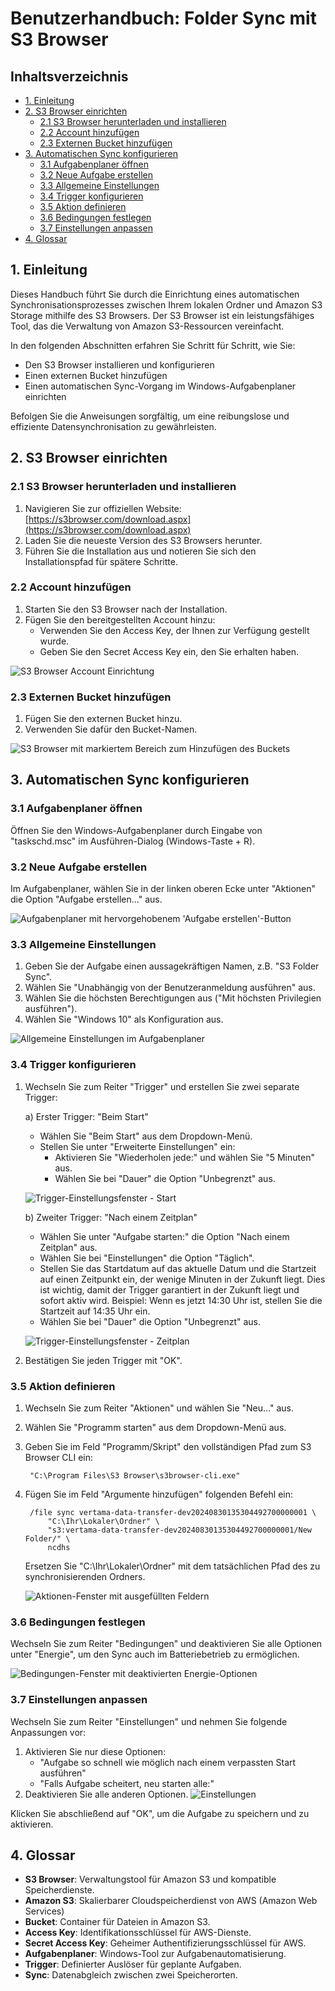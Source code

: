 # Benutzerhandbuch: Folder Sync mit S3 Browser

## Inhaltsverzeichnis

- [1. Einleitung](#1-einleitung)
- [2. S3 Browser einrichten](#2-s3-browser-einrichten)
    - [2.1 S3 Browser herunterladen und installieren](#21-s3-browser-herunterladen-und-installieren)
    - [2.2 Account hinzufügen](#22-account-hinzufugen)
    - [2.3 Externen Bucket hinzufügen](#23-externen-bucket-hinzufugen)
- [3. Automatischen Sync konfigurieren](#3-automatischen-sync-konfigurieren)
    - [3.1 Aufgabenplaner öffnen](#31-aufgabenplaner-offnen)
    - [3.2 Neue Aufgabe erstellen](#32-neue-aufgabe-erstellen)
    - [3.3 Allgemeine Einstellungen](#33-allgemeine-einstellungen)
    - [3.4 Trigger konfigurieren](#34-trigger-konfigurieren)
    - [3.5 Aktion definieren](#35-aktion-definieren)
    - [3.6 Bedingungen festlegen](#36-bedingungen-festlegen)
    - [3.7 Einstellungen anpassen](#37-einstellungen-anpassen)
- [4. Glossar](#4-glossar)

## 1. Einleitung

Dieses Handbuch führt Sie durch die Einrichtung eines automatischen Synchronisationsprozesses zwischen Ihrem lokalen Ordner und Amazon S3 Storage mithilfe des S3 Browsers. Der S3 Browser ist ein leistungsfähiges Tool, das die Verwaltung von Amazon S3-Ressourcen vereinfacht.

In den folgenden Abschnitten erfahren Sie Schritt für Schritt, wie Sie:

- Den S3 Browser installieren und konfigurieren
- Einen externen Bucket hinzufügen
- Einen automatischen Sync-Vorgang im Windows-Aufgabenplaner einrichten

Befolgen Sie die Anweisungen sorgfältig, um eine reibungslose und effiziente Datensynchronisation zu gewährleisten.

## 2. S3 Browser einrichten

### 2.1 S3 Browser herunterladen und installieren

1. Navigieren Sie zur offiziellen Website: [https://s3browser.com/download.aspx](https://s3browser.com/download.aspx)
1. Laden Sie die neueste Version des S3 Browsers herunter.
1. Führen Sie die Installation aus und notieren Sie sich den Installationspfad für spätere Schritte.

### 2.2 Account hinzufügen

1. Starten Sie den S3 Browser nach der Installation.
1. Fügen Sie den bereitgestellten Account hinzu:
    - Verwenden Sie den Access Key, der Ihnen zur Verfügung gestellt wurde.
    - Geben Sie den Secret Access Key ein, den Sie erhalten haben.

![S3 Browser Account Einrichtung](folder-sync-handbuch/S3_Account.png)

### 2.3 Externen Bucket hinzufügen

1. Fügen Sie den externen Bucket hinzu.
1. Verwenden Sie dafür den Bucket-Namen.

![S3 Browser mit markiertem Bereich zum Hinzufügen des Buckets](folder-sync-handbuch/External_Bucket.png)

## 3. Automatischen Sync konfigurieren

### 3.1 Aufgabenplaner öffnen

Öffnen Sie den Windows-Aufgabenplaner durch Eingabe von "taskschd.msc" im Ausführen-Dialog (Windows-Taste + R).

### 3.2 Neue Aufgabe erstellen

Im Aufgabenplaner, wählen Sie in der linken oberen Ecke unter "Aktionen" die Option "Aufgabe erstellen..." aus.

![Aufgabenplaner mit hervorgehobenem 'Aufgabe erstellen'-Button](folder-sync-handbuch/Aufgabenplaner_Aufgabe_Erstellen.png)

### 3.3 Allgemeine Einstellungen

1. Geben Sie der Aufgabe einen aussagekräftigen Namen, z.B. "S3 Folder Sync".
1. Wählen Sie "Unabhängig von der Benutzeranmeldung ausführen" aus.
1. Wählen Sie die höchsten Berechtigungen aus ("Mit höchsten Privilegien ausführen").
1. Wählen Sie "Windows 10" als Konfiguration aus.

![Allgemeine Einstellungen im Aufgabenplaner](folder-sync-handbuch/Aufgabenplaner_Allgemein.png)

### 3.4 Trigger konfigurieren

1. Wechseln Sie zum Reiter "Trigger" und erstellen Sie zwei separate Trigger:

    a) Erster Trigger: "Beim Start"

    - Wählen Sie "Beim Start" aus dem Dropdown-Menü.
    - Stellen Sie unter "Erweiterte Einstellungen" ein:
        - Aktivieren Sie "Wiederholen jede:" und wählen Sie "5 Minuten" aus.
        - Wählen Sie bei "Dauer" die Option "Unbegrenzt" aus.

    ![Trigger-Einstellungsfenster - Start](folder-sync-handbuch/Aufgabenplaner_Trigger_Start.png)

    b) Zweiter Trigger: "Nach einem Zeitplan"

    - Wählen Sie unter "Aufgabe starten:" die Option "Nach einem Zeitplan" aus.
    - Wählen Sie bei "Einstellungen" die Option "Täglich".
    - Stellen Sie das Startdatum auf das aktuelle Datum und die Startzeit auf einen Zeitpunkt ein, der wenige Minuten in der Zukunft liegt. Dies ist wichtig, damit der Trigger garantiert in der Zukunft liegt und sofort aktiv wird.
      Beispiel: Wenn es jetzt 14:30 Uhr ist, stellen Sie die Startzeit auf 14:35 Uhr ein.
    - Wählen Sie bei "Dauer" die Option "Unbegrenzt" aus.

    ![Trigger-Einstellungsfenster - Zeitplan](folder-sync-handbuch/Aufgabenplaner_Trigger_Zeitplan.png)

1. Bestätigen Sie jeden Trigger mit "OK".

### 3.5 Aktion definieren

1. Wechseln Sie zum Reiter "Aktionen" und wählen Sie "Neu..." aus.
1. Wählen Sie "Programm starten" aus dem Dropdown-Menü aus.
1. Geben Sie im Feld "Programm/Skript" den vollständigen Pfad zum S3 Browser CLI ein:

        "C:\Program Files\S3 Browser\s3browser-cli.exe"

1. Fügen Sie im Feld "Argumente hinzufügen" folgenden Befehl ein:

        /file sync vertama-data-transfer-dev20240830135304492700000001 \
            "C:\Ihr\Lokaler\Ordner" \
            "s3:vertama-data-transfer-dev20240830135304492700000001/New Folder/" \
            ncdhs

    Ersetzen Sie "C:\Ihr\Lokaler\Ordner" mit dem tatsächlichen Pfad des zu synchronisierenden Ordners.

    ![Aktionen-Fenster mit ausgefüllten Feldern](folder-sync-handbuch/Aufgabenplaner_Aktion.png)


### 3.6 Bedingungen festlegen

Wechseln Sie zum Reiter "Bedingungen" und deaktivieren Sie alle Optionen unter "Energie", um den Sync auch im Batteriebetrieb zu ermöglichen.

![Bedingungen-Fenster mit deaktivierten Energie-Optionen](folder-sync-handbuch/Aufgabenplaner_Energie.png)

### 3.7 Einstellungen anpassen

Wechseln Sie zum Reiter "Einstellungen" und nehmen Sie folgende Anpassungen vor:

1. Aktivieren Sie nur diese Optionen:
    - "Aufgabe so schnell wie möglich nach einem verpassten Start ausführen"
    - "Falls Aufgabe scheitert, neu starten alle:"
1. Deaktivieren Sie alle anderen Optionen.
![Einstellungen](folder-sync-handbuch/Aufgabenplaner_Einstellungen.png)


Klicken Sie abschließend auf "OK", um die Aufgabe zu speichern und zu aktivieren.

## 4. Glossar

- **S3 Browser**: Verwaltungstool für Amazon S3 und kompatible Speicherdienste.
- **Amazon S3**: Skalierbarer Cloudspeicherdienst von AWS (Amazon Web Services)
- **Bucket**: Container für Dateien in Amazon S3.
- **Access Key**: Identifikationsschlüssel für AWS-Dienste.
- **Secret Access Key**: Geheimer Authentifizierungsschlüssel für AWS.
- **Aufgabenplaner**: Windows-Tool zur Aufgabenautomatisierung.
- **Trigger**: Definierter Auslöser für geplante Aufgaben.
- **Sync**: Datenabgleich zwischen zwei Speicherorten.
